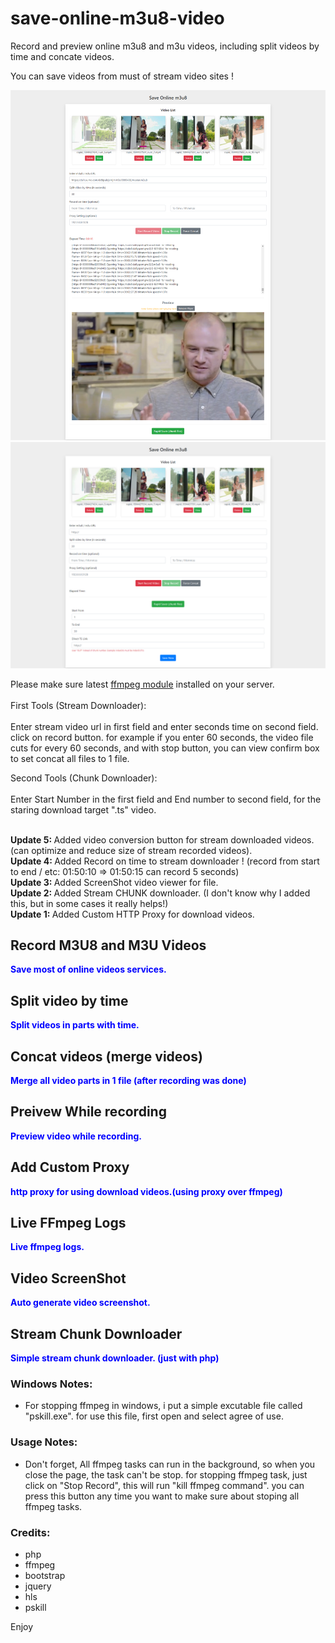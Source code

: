 # save-online-m3u8-video
Record and preview online m3u8 and m3u videos, including split videos by time and concate videos.

You can save videos from must of stream video sites !
<br/>

<img src="https://raw.githubusercontent.com/Pedroxam/save-online-m3u8-video/master/shot2.png" alt="m3u8 video php saver screenshot">
<br/>
<img src="https://raw.githubusercontent.com/Pedroxam/save-online-m3u8-video/master/shot.png" alt="m3u8 video php saver screenshot">
<br/>

Please make sure latest <a href="https://www.ffmpeg.org/" target="_blank">ffmpeg module</a> installed on your server.
<br/><br/>
First Tools (Stream Downloader):<br/><br/>
Enter stream video url in first field and enter seconds time on second field. click on record button. for example if you enter 60 seconds, the video file cuts for every 60 seconds, and with stop button, you can view confirm box to set concat all files to 1 file. 

Second Tools (Chunk Downloader):<br/><br/>
Enter Start Number in the first field and End number to second field, for the staring download target ".ts" video.

<br/>
<b>Update 5: </b> Added video conversion button for stream downloaded videos. (can optimize and reduce size of stream recorded videos).
<br/>
<b>Update 4: </b> Added Record on time to stream downloader ! (record from start to end / etc: 01:50:10 => 01:50:15 can record 5 seconds)
<br/>
<b>Update 3: </b> Added ScreenShot video viewer for file.
<br/>
<b>Update 2: </b> Added Stream CHUNK downloader. (I don't know why I added this, but in some cases it really helps!)
<br/>
<b>Update 1: </b> Added Custom HTTP Proxy for download videos.

<h2>Record M3U8 and M3U Videos</h2>
<b style="color:blue">Save most of online videos services.</b>

<br/>

<h2>Split video by time</h2>
<b style="color:blue">Split videos in parts with time.</b>

<h2>Concat videos (merge videos)</h2>
<b style="color:blue">Merge all video parts in 1 file (after recording was done)</b>

<h2>Preivew While recording</h2>
<b style="color:blue">Preview video while recording.</b>

<h2>Add Custom Proxy</h2>
<b style="color:blue">http proxy for using download videos.(using proxy over ffmpeg)</b>
<br/>

<h2>Live FFmpeg Logs</h2>
<b style="color:blue">Live ffmpeg logs.</b>
<br/>

<h2>Video ScreenShot</h2>
<b style="color:blue">Auto generate video screenshot.</b>
<br/>

<h2>Stream Chunk Downloader</h2>
<b style="color:blue">Simple stream chunk downloader. (just with php)</b>
<br/> 

<h3>Windows Notes:</h3>

- For stopping ffmpeg in windows, i put a simple excutable file called "pskill.exe". for use this file, first open and select agree of use.

<h3>Usage Notes:</h3>

- Don't forget, All ffmpeg tasks can run in the background, so when you close the page, the task can't be stop. for stopping ffmpeg task, just click on "Stop Record", this will run "kill ffmpeg command". you can press this button any time you want to make sure about stoping all ffmpeg tasks.

<h3>Credits:</h3>

<ul>
<li>php</li>
<li>ffmpeg</li>
<li>bootstrap</li>
<li>jquery</li>
<li>hls</li>
<li>pskill</li>
</ul>

Enjoy
